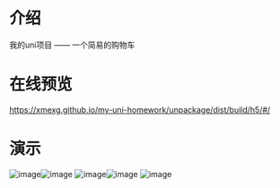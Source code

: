 # 介绍
我的uni项目 —— 一个简易的购物车

# 在线预览
https://xmexg.github.io/my-uni-homework/unpackage/dist/build/h5/#/

# 演示
![image](./readme/demo1.png)![image](./readme/demo2.png)
![image](./readme/demo3.png)![image](./readme/demo4.png)
![image](./readme/demo5.png)